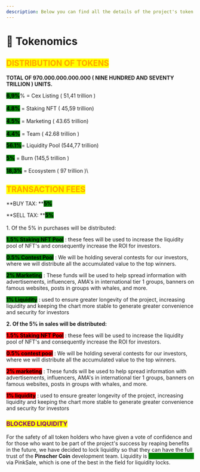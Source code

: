 ```yaml
---
description: Below you can find all the details of the project's token distribution.
---
```


# 🐳 Tokenomics

## <mark style="color:orange;">DISTRIBUTION OF TOKENS</mark>

**TOTAL OF 970.000.000.000.000 ( NINE HUNDRED AND SEVENTY TRILLION ) UNITS.**

<mark style="background-color:green;">**6,9%**</mark>% =  Cex Listing ( 51,41 trillion )  \
\
<mark style="background-color:green;">**4.8%**</mark> =  Staking NFT ( 45,59 trillion) \
\
<mark style="background-color:green;">**4.5%**</mark> =  Marketing   ( 43.65 trillion) \
\
<mark style="background-color:green;">**4.4%**</mark> = Team    ( 42.68 trillion )

<mark style="background-color:green;">**56.1%**</mark>= Liquidity Pool (544,77 trillion) \
\
<mark style="background-color:green;">**5%**</mark>   = Burn (145,5 trillion ) \
\
<mark style="background-color:green;">**18,3%**</mark>   = Ecosystem ( 97 trillion )\


## <mark style="color:orange;">TRANSACTION FEES</mark>&#x20;

**BUY TAX: **<mark style="background-color:green;">**5%**</mark>

**SELL TAX: **<mark style="background-color:green;">**5%**</mark>\
\
1\. Of the 5% in purchases will be distributed:&#x20;

<mark style="background-color:green;">**1.5% Staking NFT Pool**</mark> : these fees will be used to increase the liquidity pool of NFT's and consequently increase the ROI for investors.

<mark style="background-color:green;">**0.5% Contest Pool**</mark> : We will be holding several contests for our investors, where we will distribute all the accumulated value to the top winners.

&#x20;<mark style="background-color:green;">**2% Marketing**</mark> : These funds will be used to help spread information with advertisements, influencers, AMA's in international tier 1 groups, banners on famous websites, posts in groups with whales, and more.

&#x20;<mark style="background-color:green;">**1% Liquidity**</mark> : used to ensure greater longevity of the project, increasing liquidity and keeping the chart more stable to generate greater convenience and security for investors

**2. Of the 5% in sales will be distributed:**&#x20;

<mark style="background-color:red;">**1.5% Staking NFT Pool**</mark> : these fees will be used to increase the liquidity pool of NFT's and consequently increase the ROI for investors.

<mark style="background-color:red;">**0.5% contest pool**</mark> : We will be holding several contests for our investors, where we will distribute all the accumulated value to the top winners.

<mark style="background-color:red;">**2% marketing**</mark> : These funds will be used to help spread information with advertisements, influencers, AMA's in international tier 1 groups, banners on famous websites, posts in groups with whales, and more.

<mark style="background-color:red;">**1% liquidity**</mark> : used to ensure greater longevity of the project, increasing liquidity and keeping the chart more stable to generate greater convenience and security for investors



### <mark style="color:red;"><mark style="color:purple;">BLOCKED LIQUIDITY<mark style="color:purple;"></mark>&#x20;

For the safety of all token holders who have given a vote of confidence and for those who want to be part of the project's success by reaping benefits in the future, we have decided to lock liquidity so that they can have the full trust of the **Pinscher Coin** development team. Liquidity is <mark style="color:green;background-color:green;">**locked for 2 years**</mark> via PinkSale, which is one of the best in the field for liquidity locks.
